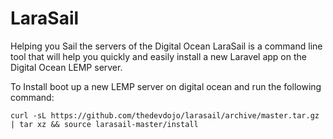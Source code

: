 # LaraSail

Helping you Sail the servers of the Digital Ocean
LaraSail is a command line tool that will help you quickly and easily install a new Laravel app on the Digital Ocean LEMP server.

To Install boot up a new LEMP server on digital ocean and run the following command:

```
curl -sL https://github.com/thedevdojo/larasail/archive/master.tar.gz | tar xz && source larasail-master/install
```

